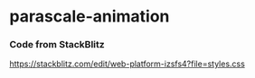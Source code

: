 # parascale-animation

### Code from StackBlitz
https://stackblitz.com/edit/web-platform-izsfs4?file=styles.css
